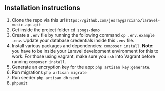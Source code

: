 ## Installation instructions
1. Clone the repo via this url `https://github.com/jesraygarciano/laravel-music-api.git`
2. Get inside the project folder `cd songs-demo`
3. Create a `.env` file by running the following command `cp .env.example .env`. Update your database credentials inside this `.env` file.
4. Install various packages and dependencies: `composer install`. **Note:** you have to be inside your Laravel development environment for this to work. For those using vagrant, make sure you `ssh` into Vagrant before running `composer install`.
5. Generate an encryption key for the app: `php artisan key:generate`.
6. Run migrations `php artisan migrate`
7. Run seeder `php artisan db:seed`
8. `phpunit`